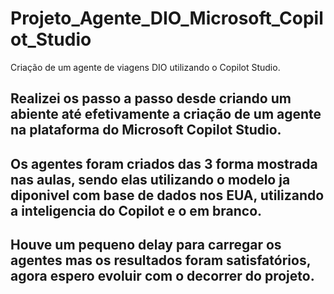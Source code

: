 # Projeto_Agente_DIO_Microsoft_Copilot_Studio
Criação de um agente de viagens DIO utilizando o Copilot Studio.

## Realizei os passo a passo desde criando um abiente até efetivamente a criação de um agente na plataforma do Microsoft Copilot Studio.
## Os agentes foram criados das 3 forma mostrada nas aulas, sendo elas utilizando o modelo ja diponivel com base de dados nos EUA, utilizando a inteligencia do Copilot e o em branco.
## Houve um pequeno delay para carregar os agentes mas os resultados foram satisfatórios, agora espero evoluir com o decorrer do projeto.
